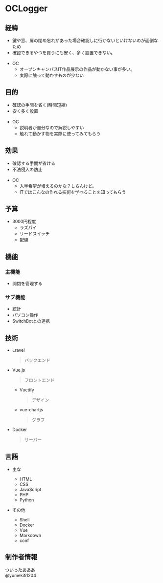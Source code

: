 # OCLogger

## 経緯

- 鍵や窓、扉の閉め忘れがあった場合確認しに行かないといけないのが面倒なため
- 確認できるやつを買うにも安く、多く設置できない。
<br><br>
- OC
  - オープンキャンパスIT作品展示の作品が動かない事が多い。
  - 実際に触って動かすものが少ない

## 目的

- 確認の手間を省く(時間短縮)
- 安く多く設置
<br><br>
- OC
  - 説明者が自分なので解説しやすい
  - 触れて動かす物を実際に使ってみてもらう

## 効果

- 確認する手間が省ける
- 不法侵入の防止
<br><br>
- OC
  - 入学希望が増えるのかな？しらんけど。
  - ITではこんなの作れる技術を学べることを知ってもらう

## 予算

- 3000円程度
  - ラズパイ
  - リードスイッチ
  - 配線

## 機能

### 主機能

- 開閉を管理する

### サブ機能

- 統計
- パソコン操作
- SwitchBotとの連携

## 技術

- Lravel
  > バックエンド
- Vue.js
  > フロントエンド
  - Vuetify 
    > デザイン
  - vue-chartjs
    > グラフ
- Docker
  > サーバー

## 言語

- 主な
  - HTML
  - CSS
  - JavaScript
  - PHP
  - Python

- その他
  - Shell
  - Docker
  - Vue
  - Markdown
  - conf

## 制作者情報

[ついったあああ](https://twitter.com/yumekiti1204)
<br>
@yumekiti1204